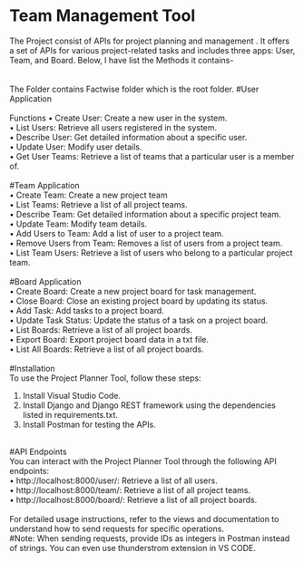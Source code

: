 # Team Management Tool<br>
The Project consist of APIs for project planning and management . It offers a set of APIs for various project-related tasks and includes three apps: User, Team, and Board. Below, I have list the Methods it contains-<br>
<br>
<br> The Folder contains Factwise folder which is the root folder.
#User Application<br>
<br>Functions
• Create User: Create a new user in the system.<br>
• List Users: Retrieve all users registered in the system.<br>
• Describe User: Get detailed information about a specific user.<br>
• Update User: Modify user details.<br>
• Get User Teams: Retrieve a list of teams that a particular user is a member of.<br>
<br>
#Team Application<br>
• Create Team: Create a new project team<br>
• List Teams: Retrieve a list of all project teams.<br>
• Describe Team: Get detailed information about a specific project team.<br>
• Update Team: Modify team details.<br>
• Add Users to Team: Add a list of user to a project team.<br>
• Remove Users from Team: Removes a list of users from a project team.<br>
• List Team Users: Retrieve a list of users who belong to a particular project team.<br>
<br>
#Board Application<br>
• Create Board: Create a new project board for task management.<br>
• Close Board: Close an existing project board by updating its status.<br>
• Add Task: Add tasks to a project board.<br>
• Update Task Status: Update the status of a task on a project board.<br>
• List Boards: Retrieve a list of all project boards.<br>
• Export Board: Export project board data in a txt file.<br>
• List All Boards: Retrieve a list of all project boards.<br>
<br>
#Installation<br>
To use the Project Planner Tool, follow these steps:<br>
1. Install Visual Studio Code.<br>
2. Install Django and Django REST framework using the dependencies listed in requirements.txt.<br>
3. Install Postman for testing the APIs.<br>
<br>
#API Endpoints<br>
You can interact with the Project Planner Tool through the following API endpoints:<br>
• http://localhost:8000/user/: Retrieve a list of all users.<br>
• http://localhost:8000/team/: Retrieve a list of all project teams.<br>
• http://localhost:8000/board/: Retrieve a list of all project boards.<br>
<br>
For detailed usage instructions, refer to the views and documentation to understand how to send requests for specific operations.<br>
#Note: When sending requests, provide IDs as integers in Postman instead of strings.
You can even use thunderstrom extension in VS CODE.
